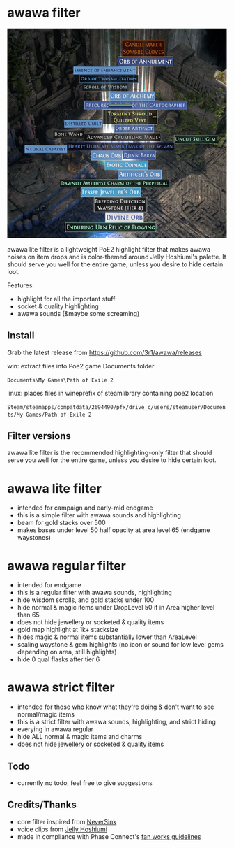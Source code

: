 # awawa filter

![image previewing poe2_item_filter](/preview_v2.png)

awawa lite filter is a lightweight PoE2 highlight filter that makes awawa noises on item drops and is color-themed around Jelly Hoshiumi's palette.
It should serve you well for the entire game, unless you desire to hide certain loot.

Features:
- highlight for all the important stuff
- socket & quality highlighting
- awawa sounds (&maybe some screaming)

## Install
Grab the latest release from https://github.com/3r1/awawa/releases

win: extract files into Poe2 game Documents folder

`Documents\My Games\Path of Exile 2`

linux: places files in wineprefix of steamlibrary containing poe2 location

`Steam/steamapps/compatdata/2694490/pfx/drive_c/users/steamuser/Documents/My Games/Path of Exile 2`

## Filter versions
awawa lite filter is the recommended highlighting-only filter that should serve you well for the entire game, unless you desire to hide certain loot.

# awawa lite filter
- intended for campaign and early-mid endgame
- this is a simple filter with awawa sounds and highlighting
- beam for gold stacks over 500
- makes bases under level 50 half opacity at area level 65 (endgame waystones)

# awawa regular filter
- intended for endgame
- this is a regular filter with awawa sounds, highlighting
- hide wisdom scrolls, and gold stacks under 100
- hide normal & magic items under DropLevel 50 if in Area higher level than 65
- does not hide jewellery or socketed & quality items
- gold map highlight at 1k+ stacksize
- hides magic & normal items substantially lower than AreaLevel
- scaling waystone & gem highlights (no icon or sound for low level gems depending on area, still highlights)
- hide 0 qual flasks after tier 6

# awawa strict filter
- intended for those who know what they're doing & don't want to see normal/magic items
- this is a strict filter with awawa sounds, highlighting, and strict hiding
- everying in awawa regular
- hide ALL normal & magic items and charms
- does not hide jewellery or socketed & quality items

## Todo
- currently no todo, feel free to give suggestions

## Credits/Thanks
- core filter inspired from [NeverSink](https://github.com/NeverSinkDev/NeverSink-PoE2litefilter)
- voice clips from [Jelly Hoshiumi](https://youtube.com/@JellyHoshiumi)
- made in compliance with Phase Connect's [fan works guidelines](https://phase-connect.com/fan-work-guidelines/)

